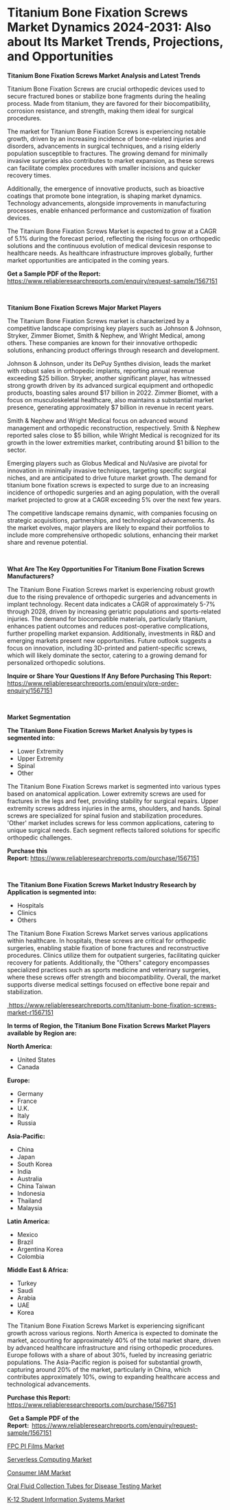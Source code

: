 <p><h1>Titanium Bone Fixation Screws Market Dynamics 2024-2031: Also about Its Market Trends, Projections, and Opportunities</h1></p><p><strong>Titanium Bone Fixation Screws Market Analysis and Latest Trends</strong></p>
<p><p>Titanium Bone Fixation Screws are crucial orthopedic devices used to secure fractured bones or stabilize bone fragments during the healing process. Made from titanium, they are favored for their biocompatibility, corrosion resistance, and strength, making them ideal for surgical procedures.</p><p>The market for Titanium Bone Fixation Screws is experiencing notable growth, driven by an increasing incidence of bone-related injuries and disorders, advancements in surgical techniques, and a rising elderly population susceptible to fractures. The growing demand for minimally invasive surgeries also contributes to market expansion, as these screws can facilitate complex procedures with smaller incisions and quicker recovery times.</p><p>Additionally, the emergence of innovative products, such as bioactive coatings that promote bone integration, is shaping market dynamics. Technology advancements, alongside improvements in manufacturing processes, enable enhanced performance and customization of fixation devices. </p><p>The Titanium Bone Fixation Screws Market is expected to grow at a CAGR of 5.1% during the forecast period, reflecting the rising focus on orthopedic solutions and the continuous evolution of medical devicesin response to healthcare needs. As healthcare infrastructure improves globally, further market opportunities are anticipated in the coming years.</p></p>
<p><strong>Get a Sample PDF of the Report:&nbsp;</strong> <a href="https://www.reliableresearchreports.com/enquiry/request-sample/1567151">https://www.reliableresearchreports.com/enquiry/request-sample/1567151</a></p>
<p>&nbsp;</p>
<p><strong>Titanium Bone Fixation Screws Major Market Players</strong></p>
<p><p>The Titanium Bone Fixation Screws market is characterized by a competitive landscape comprising key players such as Johnson & Johnson, Stryker, Zimmer Biomet, Smith & Nephew, and Wright Medical, among others. These companies are known for their innovative orthopedic solutions, enhancing product offerings through research and development. </p><p>Johnson & Johnson, under its DePuy Synthes division, leads the market with robust sales in orthopedic implants, reporting annual revenue exceeding $25 billion. Stryker, another significant player, has witnessed strong growth driven by its advanced surgical equipment and orthopedic products, boasting sales around $17 billion in 2022. Zimmer Biomet, with a focus on musculoskeletal healthcare, also maintains a substantial market presence, generating approximately $7 billion in revenue in recent years.</p><p>Smith & Nephew and Wright Medical focus on advanced wound management and orthopedic reconstruction, respectively. Smith & Nephew reported sales close to $5 billion, while Wright Medical is recognized for its growth in the lower extremities market, contributing around $1 billion to the sector.</p><p>Emerging players such as Globus Medical and NuVasive are pivotal for innovation in minimally invasive techniques, targeting specific surgical niches, and are anticipated to drive future market growth. The demand for titanium bone fixation screws is expected to surge due to an increasing incidence of orthopedic surgeries and an aging population, with the overall market projected to grow at a CAGR exceeding 5% over the next few years.</p><p>The competitive landscape remains dynamic, with companies focusing on strategic acquisitions, partnerships, and technological advancements. As the market evolves, major players are likely to expand their portfolios to include more comprehensive orthopedic solutions, enhancing their market share and revenue potential.</p></p>
<p>&nbsp;</p>
<p><strong>What Are The Key Opportunities For Titanium Bone Fixation Screws Manufacturers?</strong></p>
<p><p>The Titanium Bone Fixation Screws market is experiencing robust growth due to the rising prevalence of orthopedic surgeries and advancements in implant technology. Recent data indicates a CAGR of approximately 5-7% through 2028, driven by increasing geriatric populations and sports-related injuries. The demand for biocompatible materials, particularly titanium, enhances patient outcomes and reduces post-operative complications, further propelling market expansion. Additionally, investments in R&D and emerging markets present new opportunities. Future outlook suggests a focus on innovation, including 3D-printed and patient-specific screws, which will likely dominate the sector, catering to a growing demand for personalized orthopedic solutions.</p></p>
<p><strong>Inquire or Share Your Questions If Any Before Purchasing This Report:</strong> <a href="https://www.reliableresearchreports.com/enquiry/pre-order-enquiry/1567151">https://www.reliableresearchreports.com/enquiry/pre-order-enquiry/1567151</a></p>
<p>&nbsp;</p>
<p><strong>Market Segmentation</strong></p>
<p><strong>The Titanium Bone Fixation Screws Market Analysis by types is segmented into:</strong></p>
<p><ul><li>Lower Extremity</li><li>Upper Extremity</li><li>Spinal</li><li>Other</li></ul></p>
<p><p>The Titanium Bone Fixation Screws market is segmented into various types based on anatomical application. Lower extremity screws are used for fractures in the legs and feet, providing stability for surgical repairs. Upper extremity screws address injuries in the arms, shoulders, and hands. Spinal screws are specialized for spinal fusion and stabilization procedures. 'Other' market includes screws for less common applications, catering to unique surgical needs. Each segment reflects tailored solutions for specific orthopedic challenges.</p></p>
<p><strong>Purchase this Report:&nbsp;</strong><a href="https://www.reliableresearchreports.com/purchase/1567151">https://www.reliableresearchreports.com/purchase/1567151</a></p>
<p>&nbsp;</p>
<p><strong>The Titanium Bone Fixation Screws Market Industry Research by Application is segmented into:</strong></p>
<p><ul><li>Hospitals</li><li>Clinics</li><li>Others</li></ul></p>
<p><p>The Titanium Bone Fixation Screws Market serves various applications within healthcare. In hospitals, these screws are critical for orthopedic surgeries, enabling stable fixation of bone fractures and reconstructive procedures. Clinics utilize them for outpatient surgeries, facilitating quicker recovery for patients. Additionally, the "Others" category encompasses specialized practices such as sports medicine and veterinary surgeries, where these screws offer strength and biocompatibility. Overall, the market supports diverse medical settings focused on effective bone repair and stabilization.</p></p>
<p><a href="https://www.reliableresearchreports.com/titanium-bone-fixation-screws-market-r1567151">&nbsp;https://www.reliableresearchreports.com/titanium-bone-fixation-screws-market-r1567151</a></p>
<p><strong>In terms of Region, the Titanium Bone Fixation Screws Market Players available by Region are:</strong></p>
<p>
    <p> <strong> North America: </strong>
        <ul>
            <li>United States</li>
            <li>Canada</li>
        </ul>
        </p> 
    <p> <strong> Europe: </strong>
        <ul>
            <li>Germany</li>
            <li>France</li>
            <li>U.K.</li>
            <li>Italy</li>
            <li>Russia</li>
        </ul>
        </p> 
    <p> <strong> Asia-Pacific: </strong>
        <ul>
            <li>China</li>
            <li>Japan</li>
            <li>South Korea</li>
            <li>India</li>
            <li>Australia</li>
            <li>China Taiwan</li>
            <li>Indonesia</li>
            <li>Thailand</li>
            <li>Malaysia</li>
        </ul>
        </p> 
    <p> <strong> Latin America: </strong>
        <ul>
            <li>Mexico</li>
            <li>Brazil</li>
            <li>Argentina Korea</li>
            <li>Colombia</li>
        </ul>
        </p> 
    <p> <strong> Middle East & Africa: </strong>
        <ul>
            <li>Turkey</li>
            <li>Saudi</li>
            <li>Arabia</li>
            <li>UAE</li>
            <li>Korea</li>
        </ul>
    </p>
    </p>
<p><p>The Titanium Bone Fixation Screws Market is experiencing significant growth across various regions. North America is expected to dominate the market, accounting for approximately 40% of the total market share, driven by advanced healthcare infrastructure and rising orthopedic procedures. Europe follows with a share of about 30%, fueled by increasing geriatric populations. The Asia-Pacific region is poised for substantial growth, capturing around 20% of the market, particularly in China, which contributes approximately 10%, owing to expanding healthcare access and technological advancements.</p></p>
<p><strong>Purchase this Report: </strong><a href="https://www.reliableresearchreports.com/purchase/1567151">https://www.reliableresearchreports.com/purchase/1567151</a></p>
<p>&nbsp;<strong>Get a Sample PDF of the Report:&nbsp;&nbsp;</strong><a href="https://www.reliableresearchreports.com/enquiry/request-sample/1567151">https://www.reliableresearchreports.com/enquiry/request-sample/1567151</a></p>
<p><strong></strong></p>
<p><p><a href="https://medium.com/@johnson154chris/fpc-pi-films-market-forecasts-market-trends-and-impact-analysis-2024-2031-7e22526445fc">FPC PI Films Market</a></p><p><a href="https://www.linkedin.com/pulse/serverless-computing-market-trends-growth-outlook-2024-2031-axkre?trackingId=XsueOTJFT7a4X%2BhnPTi3iQ%3D%3D">Serverless Computing Market</a></p><p><a href="https://www.linkedin.com/pulse/consumer-iam-market-trends-detailed-study-its-segmentation-analyzing-tg6ze?trackingId=Gv2d5S45Sa2hkT7bQ8sDsg%3D%3D">Consumer IAM Market</a></p><p><a href="https://github.com/NasrinKhan99/Market-Research-Report-List-1/blob/main/oral-fluid-collection-tubes-for-disease-testing-market.md">Oral Fluid Collection Tubes for Disease Testing Market</a></p><p><a href="https://issuu.com/reportprime-2/docs/k-12-student-information-systems-ma_6162f762118e04">K-12 Student Information Systems Market</a></p></p>